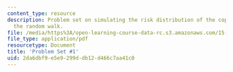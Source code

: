```yaml
---
content_type: resource
description: Problem set on simulating the risk distribution of the copper price using
  the random walk.
file: /media/https%3A/open-learning-course-data-rc.s3.amazonaws.com/15-997-practice-of-finance-advanced-corporate-risk-management-spring-2009/2da6dbf9e5e9299ddb12d466c7aa41c0_MIT15_997s09_pset01.pdf
file_type: application/pdf
resourcetype: Document
title: 'Problem Set #1'
uid: 2da6dbf9-e5e9-299d-db12-d466c7aa41c0
---
```

